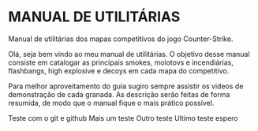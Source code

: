 # MANUAL DE UTILITÁRIAS

Manual de utilitárias dos mapas competitivos do jogo Counter-Strike.


Olá, seja bem vindo ao meu manual de utilitárias. O objetivo desse manual consiste em catalogar as principais smokes, molotovs e incendiárias, flashbangs, high explosive e decoys em cada mapa do competitivo.

Para melhor aproveitamento do guia sugiro sempre assistir os videos de demonstração de cada granada. As descrição serão feitas de forma resumida, de modo que o manual fique o mais prático possível.

Teste com o git e github
Mais um teste
Outro teste
Ultimo teste espero